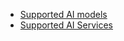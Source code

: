 - [Supported AI models](https://learn.microsoft.com/en-us/semantic-kernel/get-started/quick-start-guide?pivots=programming-language-csharp)
- [Supported AI Services](https://learn.microsoft.com/en-us/semantic-kernel/concepts/ai-services/)
